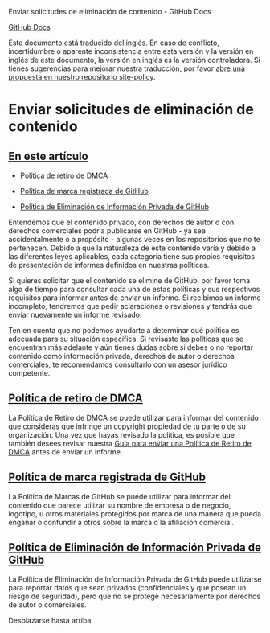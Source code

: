 Enviar solicitudes de eliminación de contenido - GitHub Docs

[](/es)[GitHub Docs](/es)

Este documento está traducido del inglés. En caso de conflicto, incertidumbre o aparente inconsistencia entre esta versión y la versión en inglés de este documento, la versión en inglés es la versión controladora. Si tienes sugerencias para mejorar nuestra traducción, por favor [abre una propuesta en nuestro repositorio site-policy](https://github.com/github/site-policy/issues).

Enviar solicitudes de eliminación de contenido
==========

[En este artículo](/github/site-policy/submitting-content-removal-requests#in-this-article)
----------

* [](#dmca-takedown-policy)[Política de retiro de DMCA](/es/articles/dmca-takedown-policy)

* [](#github-trademark-policy)[Política de marca registrada de GitHub](/es/articles/github-trademark-policy)

* [](#github-private-information-removal-policy)[Política de Eliminación de Información Privada de GitHub](/es/github/site-policy/github-private-information-removal-policy)

Entendemos que el contenido privado, con derechos de autor o con derechos comerciales podría publicarse en GitHub - ya sea accidentalmente o a propósito - algunas veces en los repositorios que no te pertenecen. Debido a que la naturaleza de este contenido varía y debido a las diferentes leyes aplicables, cada categoría tiene sus propios requisitos de presentación de informes definidos en nuestras políticas.

Si quieres solicitar que el contenido se elimine de GitHub, por favor toma algo de tiempo para consultar cada una de estas políticas y sus respectivos requisitos para informar antes de enviar un informe. Si recibimos un informe incompleto, tendremos que pedir aclaraciones o revisiones y tendrás que enviar nuevamente un informe revisado.

Ten en cuenta que no podemos ayudarte a determinar qué política es adecuada para su situación específica. Si revisaste las políticas que se encuentran más adelante y aún tienes dudas sobre si debes o no reportar contenido como información privada, derechos de autor o derechos comerciales, te recomendamos consultarlo con un asesor jurídico competente.

[](#dmca-takedown-policy)[Política de retiro de DMCA](/es/articles/dmca-takedown-policy)
----------

La Política de Retiro de DMCA se puede utilizar para informar del contenido que consideras que infringe un copyright propiedad de tu parte o de su organización. Una vez que hayas revisado la política, es posible que también desees revisar nuestra [Guía para enviar una Política de Retiro de DMCA](/es/articles/guide-to-submitting-a-dmca-takedown-notice) antes de enviar un informe.

[](#github-trademark-policy)[Política de marca registrada de GitHub](/es/articles/github-trademark-policy)
----------

La Política de Marcas de GitHub se puede utilizar para informar del contenido que parece utilizar su nombre de empresa o de negocio, logotipo, u otros materiales protegidos por marca de una manera que pueda engañar o confundir a otros sobre la marca o la afiliación comercial.

[](#github-private-information-removal-policy)[Política de Eliminación de Información Privada de GitHub](/es/github/site-policy/github-private-information-removal-policy)
----------

La Política de Eliminación de Información Privada de GitHub puede utilizarse para reportar datos que sean privados (confidenciales y que posean un riesgo de seguridad), pero que no se protege necesariamente por derechos de autor o comerciales.

Desplazarse hasta arriba
